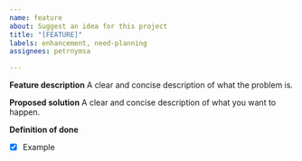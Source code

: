 ```yaml
---
name: feature
about: Suggest an idea for this project
title: "[FEATURE]"
labels: enhancement, need-planning
assignees: petrnymsa

---
```


**Feature description**
A clear and concise description of what the problem is.

**Proposed solution**
A clear and concise description of what you want to happen.

**Definition of done**

- [x] Example 
